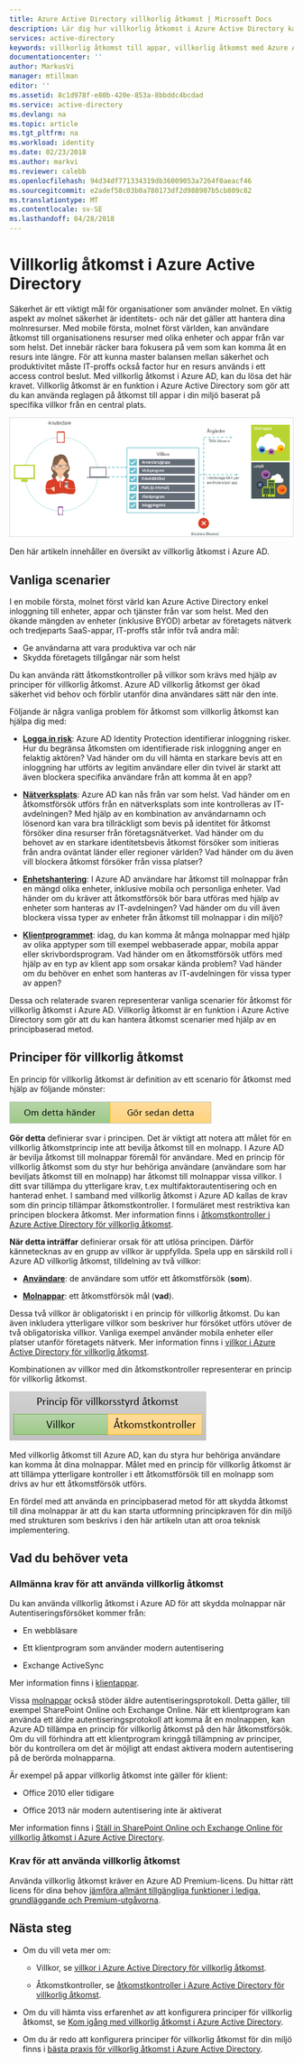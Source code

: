 ```yaml
---
title: Azure Active Directory villkorlig åtkomst | Microsoft Docs
description: Lär dig hur villkorlig åtkomst i Azure Active Directory kan hjälpa dig att hantera åtkomstkontroll från en central plats.
services: active-directory
keywords: villkorlig åtkomst till appar, villkorlig åtkomst med Azure AD, säker åtkomst till företagets resurser, principer för villkorlig åtkomst
documentationcenter: ''
author: MarkusVi
manager: mtillman
editor: ''
ms.assetid: 8c1d978f-e80b-420e-853a-8bbddc4bcdad
ms.service: active-directory
ms.devlang: na
ms.topic: article
ms.tgt_pltfrm: na
ms.workload: identity
ms.date: 02/23/2018
ms.author: markvi
ms.reviewer: calebb
ms.openlocfilehash: 94d34df771334319db36009053a7264f0aeacf46
ms.sourcegitcommit: e2adef58c03b0a780173df2d988907b5cb809c82
ms.translationtype: MT
ms.contentlocale: sv-SE
ms.lasthandoff: 04/28/2018
---
```

# <a name="conditional-access-in-azure-active-directory"></a>Villkorlig åtkomst i Azure Active Directory

Säkerhet är ett viktigt mål för organisationer som använder molnet. En viktig aspekt av molnet säkerhet är identitets- och när det gäller att hantera dina molnresurser. Med mobile första, molnet först världen, kan användare åtkomst till organisationens resurser med olika enheter och appar från var som helst. Det innebär räcker bara fokusera på vem som kan komma åt en resurs inte längre. För att kunna master balansen mellan säkerhet och produktivitet måste IT-proffs också factor hur en resurs används i ett access control beslut. Med villkorlig åtkomst i Azure AD, kan du lösa det här kravet. Villkorlig åtkomst är en funktion i Azure Active Directory som gör att du kan använda reglagen på åtkomst till appar i din miljö baserat på specifika villkor från en central plats. 


![Kontroll](./media/active-directory-conditional-access-azure-portal/81.png)

Den här artikeln innehåller en översikt av villkorlig åtkomst i Azure AD.


## <a name="common-scenarios"></a>Vanliga scenarier

I en mobile första, molnet först värld kan Azure Active Directory enkel inloggning till enheter, appar och tjänster från var som helst. Med den ökande mängden av enheter (inklusive BYOD) arbetar av företagets nätverk och tredjeparts SaaS-appar, IT-proffs står inför två andra mål:

- Ge användarna att vara produktiva var och när
- Skydda företagets tillgångar när som helst

Du kan använda rätt åtkomstkontroller på villkor som krävs med hjälp av principer för villkorlig åtkomst. Azure AD villkorlig åtkomst ger ökad säkerhet vid behov och förblir utanför dina användares sätt när den inte. 

Följande är några vanliga problem för åtkomst som villkorlig åtkomst kan hjälpa dig med:



- **[Logga in risk](active-directory-conditional-access-conditions.md#sign-in-risk)**: Azure AD Identity Protection identifierar inloggning risker. Hur du begränsa åtkomsten om identifierade risk inloggning anger en felaktig aktören? Vad händer om du vill hämta en starkare bevis att en inloggning har utförts av legitim användare eller din tvivel är starkt att även blockera specifika användare från att komma åt en app?

- **[Nätverksplats](active-directory-conditional-access-locations.md)**: Azure AD kan nås från var som helst. Vad händer om en åtkomstförsök utförs från en nätverksplats som inte kontrolleras av IT-avdelningen? Med hjälp av en kombination av användarnamn och lösenord kan vara bra tillräckligt som bevis på identitet för åtkomst försöker dina resurser från företagsnätverket. Vad händer om du behovet av en starkare identitetsbevis åtkomst försöker som initieras från andra oväntat länder eller regioner världen? Vad händer om du även vill blockera åtkomst försöker från vissa platser?  

- **[Enhetshantering](active-directory-conditional-access-conditions.md#device-platforms)**: I Azure AD användare har åtkomst till molnappar från en mängd olika enheter, inklusive mobila och personliga enheter. Vad händer om du kräver att åtkomstförsök bör bara utföras med hjälp av enheter som hanteras av IT-avdelningen? Vad händer om du vill även blockera vissa typer av enheter från åtkomst till molnappar i din miljö? 

- **[Klientprogrammet](active-directory-conditional-access-conditions.md#client-apps)**: idag, du kan komma åt många molnappar med hjälp av olika apptyper som till exempel webbaserade appar, mobila appar eller skrivbordsprogram. Vad händer om en åtkomstförsök utförs med hjälp av en typ av klient app som orsakar kända problem? Vad händer om du behöver en enhet som hanteras av IT-avdelningen för vissa typer av appen? 

Dessa och relaterade svaren representerar vanliga scenarier för åtkomst för villkorlig åtkomst i Azure AD. Villkorlig åtkomst är en funktion i Azure Active Directory som gör att du kan hantera åtkomst scenarier med hjälp av en principbaserad metod.


## <a name="conditional-access-policies"></a>Principer för villkorlig åtkomst

En princip för villkorlig åtkomst är definition av ett scenario för åtkomst med hjälp av följande mönster:

![Kontroll](./media/active-directory-conditional-access-azure-portal/10.png)

**Gör detta** definierar svar i principen. Det är viktigt att notera att målet för en villkorlig åtkomstprincip inte att bevilja åtkomst till en molnapp. I Azure AD är bevilja åtkomst till molnappar föremål för användare. Med en princip för villkorlig åtkomst som du styr hur behöriga användare (användare som har beviljats åtkomst till en molnapp) har åtkomst till molnappar vissa villkor. I ditt svar tillämpa du ytterligare krav, t.ex multifaktorautentisering och en hanterad enhet. I samband med villkorlig åtkomst i Azure AD kallas de krav som din princip tillämpar åtkomstkontroller. I formuläret mest restriktiva kan principen blockera åtkomst. Mer information finns i [åtkomstkontroller i Azure Active Directory för villkorlig åtkomst](active-directory-conditional-access-controls.md).
     

**När detta inträffar** definierar orsak för att utlösa principen. Därför kännetecknas av en grupp av villkor är uppfyllda. Spela upp en särskild roll i Azure AD villkorlig åtkomst, tilldelning av två villkor:

- **[Användare](active-directory-conditional-access-conditions.md#users-and-groups)**: de användare som utför ett åtkomstförsök (**som**). 

- **[Molnappar](active-directory-conditional-access-conditions.md#cloud-apps)**: ett åtkomstförsök mål (**vad**).    

Dessa två villkor är obligatoriskt i en princip för villkorlig åtkomst. Du kan även inkludera ytterligare villkor som beskriver hur försöket utförs utöver de två obligatoriska villkor. Vanliga exempel använder mobila enheter eller platser utanför företagets nätverk. Mer information finns i [villkor i Azure Active Directory för villkorlig åtkomst](active-directory-conditional-access-conditions.md).   

Kombinationen av villkor med din åtkomstkontroller representerar en princip för villkorlig åtkomst. 

![Kontroll](./media/active-directory-conditional-access-azure-portal/51.png)

Med villkorlig åtkomst till Azure AD, kan du styra hur behöriga användare kan komma åt dina molnappar. Målet med en princip för villkorlig åtkomst är att tillämpa ytterligare kontroller i ett åtkomstförsök till en molnapp som drivs av hur ett åtkomstförsök utförs.

En fördel med att använda en principbaserad metod för att skydda åtkomst till dina molnappar är att du kan starta utformning principkraven för din miljö med strukturen som beskrivs i den här artikeln utan att oroa teknisk implementering. 

## <a name="what-you-need-to-know"></a>Vad du behöver veta

### <a name="general-requirements-for-using-conditional-access"></a>Allmänna krav för att använda villkorlig åtkomst

Du kan använda villkorlig åtkomst i Azure AD för att skydda molnappar när Autentiseringsförsöket kommer från:

- En webbläsare

- Ett klientprogram som använder modern autentisering

- Exchange ActiveSync

Mer information finns i [klientappar](active-directory-conditional-access-conditions.md#client-apps).

Vissa [molnappar](active-directory-conditional-access-conditions.md#cloud-apps) också stöder äldre autentiseringsprotokoll. Detta gäller, till exempel SharePoint Online och Exchange Online. När ett klientprogram kan använda ett äldre autentiseringsprotokoll att komma åt en molnappen, kan Azure AD tillämpa en princip för villkorlig åtkomst på den här åtkomstförsök. Om du vill förhindra att ett klientprogram kringgå tillämpning av principer, bör du kontrollera om det är möjligt att endast aktivera modern autentisering på de berörda molnapparna.

Är exempel på appar villkorlig åtkomst inte gäller för klient:

- Office 2010 eller tidigare

- Office 2013 när modern autentisering inte är aktiverat

Mer information finns i [Ställ in SharePoint Online och Exchange Online för villkorlig åtkomst i Azure Active Directory](active-directory-conditional-access-no-modern-authentication.md).


### <a name="license-requirements-for-using-conditional-access"></a>Krav för att använda villkorlig åtkomst

Använda villkorlig åtkomst kräver en Azure AD Premium-licens. Du hittar rätt licens för dina behov [jämföra allmänt tillgängliga funktioner i lediga, grundläggande och Premium-utgåvorna](https://azure.microsoft.com/pricing/details/active-directory/).


## <a name="next-steps"></a>Nästa steg

- Om du vill veta mer om:
    - Villkor, se [villkor i Azure Active Directory för villkorlig åtkomst](active-directory-conditional-access-conditions.md).

    - Åtkomstkontroller, se [åtkomstkontroller i Azure Active Directory för villkorlig åtkomst](active-directory-conditional-access-controls.md).

- Om du vill hämta viss erfarenhet av att konfigurera principer för villkorlig åtkomst, se [Kom igång med villkorlig åtkomst i Azure Active Directory](active-directory-conditional-access-azure-portal-get-started.md).

- Om du är redo att konfigurera principer för villkorlig åtkomst för din miljö finns i [bästa praxis för villkorlig åtkomst i Azure Active Directory](active-directory-conditional-access-best-practices.md). 
